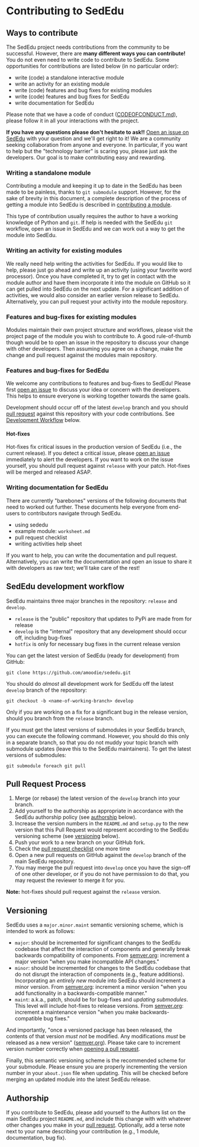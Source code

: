 # Contributing to SedEdu



## Ways to contribute

The SedEdu project needs contributions from the community to be successful.
However, there are __many different ways you can contribute!__
You do not even need to write code to contribute to SedEdu.
Some opportunities for contributions are listed below (in no particular order):

* write (code) a standalone interactive module
* write an activity for an existing module
* write (code) features and bug fixes for existing modules
* write (code) features and bug fixes for SedEdu
* write documentation for SedEdu

Please note that we have a code of conduct ([CODEOFCONDUCT.md](https://github.com/amoodie/sededu/blob/master/CODEOFCONDUCT.md)), please follow it in all your interactions with the project.

__If you have any questions please don't hesitate to ask!!__
[Open an issue on SedEdu](https://github.com/amoodie/sededu/issues) with your question and we'll get right to it!
We are a community seeking collaboration from anyone and everyone.
In particular, if you want to help but the "technology barrier" is scaring you, please just ask the developers.
Our goal is to make contributing easy and rewarding.


### Writing a standalone module

Contributing a module and keeping it up to date in the SedEdu has been made to be painless, thanks to `git submodule` support. 
However, for the sake of brevity in this document, a complete description of the process of getting a module into SedEdu is described in [contributing a module](https://github.com/amoodie/sededu/blob/develop/docs/contributing_module.md).

This type of contribution usually requires the author to have a working knowledge of Python and `git`. 
If help is needed with the SedEdu `git` workflow, open an issue in SedEdu and we can work out a way to get the module into SedEdu.


### Writing an activity for existing modules

We really need help writing the activities for SedEdu. 
If you would like to help, please just go ahead and write up an activity (using your favorite word processor).
Once you have completed it, try to get in contact with the module author and have them incorporate it into the module on GitHub so it can get pulled into SedEdu on the next update.
For a significant addition of activities, we would also consider an earlier version release to SedEdu.
Alternatively, you can pull request your activity into the module repository.


### Features and bug-fixes for existing modules

Modules maintain their own project structure and workflows, please visit the project page of the module you wish to contribute to.
A good rule-of-thumb though would be to open an issue in the repository to discuss your change with other developers. 
Then assuming you agree on a change, make the change and pull request against the modules main repository.


### Features and bug-fixes for SedEdu

We welcome any contributions to features and bug-fixes to SedEdu!
Please first [open an issue](https://github.com/amoodie/sededu/issues) to discuss your idea or concern with the developers. 
This helps to ensure everyone is working together towards the same goals. 

Development should occur off of the latest `develop` branch and you should [pull request](https://github.com/amoodie/sededu/blob/develop/docs/pull_request_checklist.md) against this repository with your code contributions. 
See [Development Workflow](#sededu-development-workflow) below.

#### Hot-fixes

Hot-fixes fix critical issues in the production version of SedEdu (i.e., the current release).
If you detect a critical issue, please [open an issue](https://github.com/amoodie/sededu/issues) immediately to alert the developers.
If you want to work on the issue yourself, you should pull request against `release` with your patch.
Hot-fixes will be merged and released ASAP.


### Writing documentation for SedEdu

There are currently "barebones" versions of the following documents that need to worked out further.
These documents help everyone from end-users to contributors navigate through SedEdu.

* using sededu
* example module: `worksheet.md` 
* pull request checklist
* writing activities help sheet

If you want to help, you can write the documentation and pull request.
Alternatively, you can write the documentation and open an issue to share it with developers as raw text; we'll take care of the rest!



## SedEdu development workflow

SedEdu maintains three major branches in the repository: `release` and `develop`.

* `release` is the "public" repository that updates to PyPi are made from for release
* `develop` is the "internal" repository that any development should occur off, including bug-fixes
* `hotfix` is only for necessary bug fixes in the current release version

You can get the latest version of SedEdu (ready for development) from GitHub:
```
git clone https://github.com/amoodie/sededu.git
```

You should do _almost_ all development work for SedEdu off the latest `develop` branch of the repository:

```
git checkout -b <name-of-working-branch> develop
```

Only if you are working on a fix for a significant bug in the release version, should you branch from the `release` branch.

If you must get the latest versions of submodules in your SedEdu branch, you can execute the following command. 
However, you should do this only in a separate branch, so that you do not muddy your topic branch with submodule updates (leave this to the SedEdu maintainers).
To get the latest versions of submodules:

```
git submodule foreach git pull
```



## Pull Request Process

1. Merge (or rebase) the latest version of the `develop` branch into your branch.
1. Add yourself to the authorship as appropriate in accordance with the SedEdu authorship policy (see [authorship](#authorship) below).
1. Increase the version numbers in the `README.md` and `setup.py` to the new version that this Pull Request would represent according to the SedEdu versioning scheme (see [versioning](#versioning) below).
1. Push your work to a new branch on your GitHub fork.
1. Check the [pull request checklist](https://github.com/amoodie/sededu/blob/develop/docs/pull_request_checklist.md) one more time
1. Open a new pull requests on GitHub against the `develop` branch of the main SedEdu repository.
1. You may merge the pull request into `develop` once you have the sign-off of one other developer, or if you do not have permission to do that, you may request the reviewer to merge it for you.

__Note:__ hot-fixes should pull request against the `release` version.



## Versioning

SedEdu uses a `major.minor.maint` semantic versioning scheme, which is intended to work as follows:

* `major`: should be incremented for significant changes to the SedEdu codebase that affect the interaction of components and generally break backwards compatibility of components. From [semver.org](https://semver.org/): increment a major version "when you make incompatible API changes."
* `minor`: should be incremented for changes to the SedEdu codebase that do not disrupt the interaction of components (e.g., feature additions). Incorporating an _entirely new_ module into SedEdu should increment a minor version. From [semver.org](https://semver.org/): increment a minor version "when you add functionality in a backwards-compatible manner."
* `maint`: a.k.a., patch, should be for bug-fixes and _updating submodules_. This level will include hot-fixes to release versions. From [semver.org](https://semver.org/): increment a maintenance version "when you make backwards-compatible bug fixes."

And importantly, "once a versioned package has been released, the contents of that version _must not_ be modified. Any modifications _must_ be released as a new version" ([semver.org](https://semver.org/)).
Please take care to increment version number correctly when [opening a pull request](https://github.com/amoodie/sededu/blob/feat_documentation/docs/pull_request_checklist.md).

Finally, this semantic versioning scheme is the recommended scheme for your submodule.
Please ensure you are properly incrementing the version number in your `about.json` file when updating.
This will be checked before merging an updated module into the latest SedEdu release.



## Authorship
If you contribute to SedEdu, please add yourself to the Authors list on the main SedEdu project `README.md`, and include this change with with whatever other changes you make in your [pull request](https://github.com/amoodie/sededu/blob/feat_documentation/docs/pull_request_checklist.md). 
Optionally, add a terse note next to your name describing your contribution (e.g., 1 module, documentation, bug fix).
